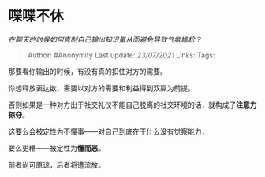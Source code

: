 # 喋喋不休
*在聊天的时候如何克制自己输出知识量从而避免导致气氛尴尬？*

> Author: #Anonymity
> Last update: *23/07/2021* 
> Links:
> Tags:  



那要看你输出的时候，有没有真的扣住对方的需要。

你想释放表达欲，需要以对方的需要和利益得到双赢为前提。

否则如果是一种对方出于社交礼仪不能自己脱离的社交环境的话，就构成了**注意力掠夺**。

这要么会被定性为不懂事——对自己到底在干什么没有觉察能力，

要么更糟——被定性为**懂而恶**。

前者尚可原谅，后者将遭流放。



